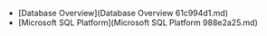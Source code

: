 * [Database Overview](Database Overview 61c994d1.md)
* [Microsoft SQL Platform](Microsoft SQL Platform 988e2a25.md)